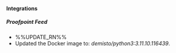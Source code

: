 
#### Integrations

##### Proofpoint Feed

- %%UPDATE_RN%%
- Updated the Docker image to: *demisto/python3:3.11.10.116439*.
